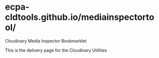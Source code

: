 # ecpa-cldtools.github.io/mediainspectortool/

Cloudinary Media Inspector Bookmarklet

This is the delivery page for the Cloudinary Utilities
